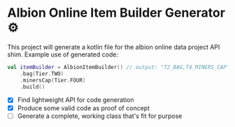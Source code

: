 # Albion Online Item Builder Generator ⚙

This project will generate a kotlin file for the albion online data project API shim. Example use of generated code:

```kotlin
val itemBuilder = AlbionItemBuilder() // output: "T2_BAG,T4_MINERS_CAP"
	.bag(Tier.TWO)
	.minersCap(Tier.FOUR)
	.build()
```

- [x] Find lightweight API for code generation
- [x] Produce some valid code as proof of concept
- [ ] Generate a complete, working class that's fit for purpose
